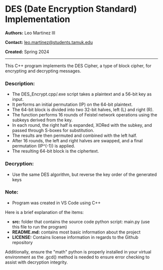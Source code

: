# DES (Date Encryption Standard) Implementation

**Authors:** Leo Martinez III

**Contact:** [leo.martinez@students.tamuk.edu](mailto:leo.martinez@students.tamuk.edu)

**Created:** Spring 2024

---

This C++ program implements the DES Cipher, a type of block cipher, for encrypting and decrypting messages.

### Description:

- The DES_Encrypt.cpp/.exe script takes a plaintext and a 56-bit key as input. 
- It performs an initial permutation (IP) on the 64-bit plaintext. 
- The 64-bit block is divided into two 32-bit halves, left (L) and right (R). 
- The function performs 16 rounds of Feistel network operations using the subkeys derived from 
the key. 
- In each round, the right half is expanded, XORed with the subkey, and passed through S-boxes 
for substitution. 
- The results are then permuted and combined with the left half. 
- After 16 rounds, the left and right halves are swapped, and a final permutation (IP^(-1)) is 
applied. 
- The resulting 64-bit block is the ciphertext.
  
### Decryption:

- Use the same DES algorithm, but reverse the key order of the generated keys

### Note:

- Program was created in VS Code using C++


Here is a brief explanation of the items:
- **src:** folder that contains the source code python script: main.py (use this file to run the program)
- **README.md:** contains most basic information about the project
- **LICENSE:** Contains license information in regards to the Github repository

Additionally, ensure the "math" python is properly installed in your virtual environment as the .gcd() method is needed to ensure error checking to assist with decryption integrity.
